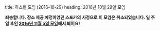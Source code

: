 title: 하스켈 모임 (2016-10-29)
heading: 2016년 10월 29일 모임

<div class="notice">

**죄송합니다. 장소 제공 예정이었던 스포카의 사정으로 이 모임은 취소되었습니다. 일 주일 후인 [2016년 11월 5일 모임](/meetup/2016-11-05)에서 뵈어요!**

</div>
